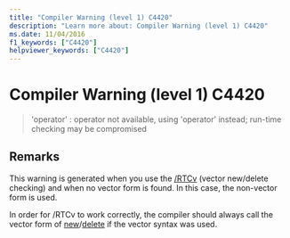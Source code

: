 ```yaml
---
title: "Compiler Warning (level 1) C4420"
description: "Learn more about: Compiler Warning (level 1) C4420"
ms.date: 11/04/2016
f1_keywords: ["C4420"]
helpviewer_keywords: ["C4420"]
---
```

# Compiler Warning (level 1) C4420

> 'operator' : operator not available, using 'operator' instead; run-time checking may be compromised

## Remarks

This warning is generated when you use the [/RTCv](../../build/reference/rtc-run-time-error-checks.md) (vector new/delete checking) and when no vector form is found. In this case, the non-vector form is used.

In order for /RTCv to work correctly, the compiler should always call the vector form of [new](../../cpp/new-operator-cpp.md)/[delete](../../cpp/delete-operator-cpp.md) if the vector syntax was used.
